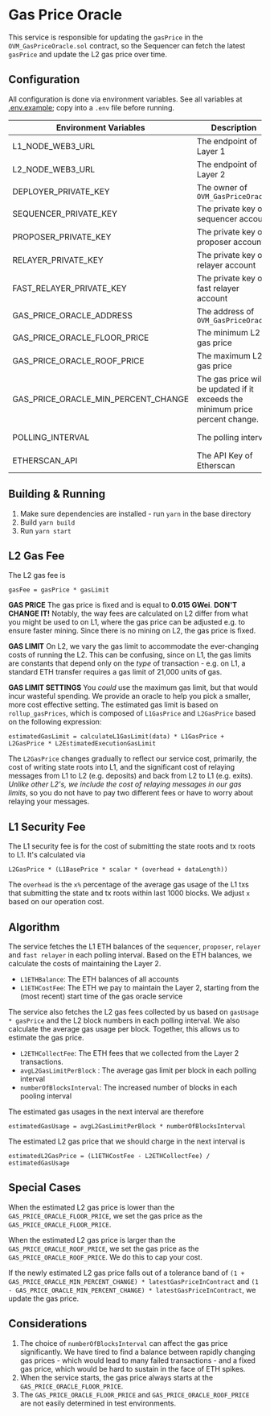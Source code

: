 # Gas Price Oracle

This service is responsible for updating the `gasPrice` in the `OVM_GasPriceOracle.sol` contract, so the Sequencer can fetch the latest `gasPrice` and update the L2 gas price over time.

## Configuration

All configuration is done via environment variables. See all variables at [.env.example](.env.example); copy into a `.env` file before running.

| Environment Variables               | Description                                                  | Default        |
| ----------------------------------- | ------------------------------------------------------------ | -------------- |
| L1_NODE_WEB3_URL                    | The endpoint of Layer 1                                      |                |
| L2_NODE_WEB3_URL                    | The endpoint of Layer 2                                      |                |
| DEPLOYER_PRIVATE_KEY                | The owner of `OVM_GasPriceOracle`                            |                |
| SEQUENCER_PRIVATE_KEY               | The private key of sequencer account                         |                |
| PROPOSER_PRIVATE_KEY                | The private key of proposer account                          |                |
| RELAYER_PRIVATE_KEY                 | The private key of relayer account                           |                |
| FAST_RELAYER_PRIVATE_KEY            | The private key of fast relayer account                      |                |
| GAS_PRICE_ORACLE_ADDRESS            | The address of `OVM_GasPriceOracle`                          |                |
| GAS_PRICE_ORACLE_FLOOR_PRICE        | The minimum L2 gas price                                     | 150000         |
| GAS_PRICE_ORACLE_ROOF_PRICE         | The maximum L2 gas price                                     | 20000000       |
| GAS_PRICE_ORACLE_MIN_PERCENT_CHANGE | The gas price will be updated if it exceeds the minimum price percent change. | 0.1            |
| POLLING_INTERVAL                    | The polling interval                                         | 10 * 60 * 1000 |
| ETHERSCAN_API                       | The API Key of Etherscan                                     |                |

## Building & Running

1. Make sure dependencies are installed - run `yarn` in the base directory
2. Build `yarn build`
3. Run `yarn start`

## L2 Gas Fee

The L2 gas fee is

```
gasFee = gasPrice * gasLimit
```

**GAS PRICE** The gas price is fixed and is equal to **0.015 GWei**. **DON'T CHANGE IT!** Notably, the way fees are calculated on L2 differ from what you might be used to on L1, where the gas price can be adjusted e.g. to ensure faster mining. Since there is no mining on L2, the gas price is fixed.

**GAS LIMIT** On L2, we vary the gas limit to accommodate the ever-changing costs of running the L2. This can be confusing, since on L1, the gas limits are constants that depend only on the _type_ of transaction - e.g. on L1, a standard ETH transfer requires a gas limit of 21,000 units of gas.

**GAS LIMIT SETTINGS** You _could_ use the maximum gas limit, but that would incur wasteful spending. We provide an oracle to help you pick a smaller, more cost effective setting. The estimated gas limit is based on `rollup_gasPrices`, which is composed of `L1GasPrice` and `L2GasPrice` based on the following expression:

```
estimatedGasLimit = calculateL1GasLimit(data) * L1GasPrice + L2GasPrice * L2EstimatedExecutionGasLimit
```

The `L2GasPrice` changes gradually to reflect our service cost, primarily, the cost of writing state roots into L1, and the significant cost of relaying messages from L1 to L2 (e.g. deposits) and back from L2 to L1 (e.g. exits). _Unlike other L2's, we include the cost of relaying messages in our gas limits_, so you do not have to pay two different fees or have to worry about relaying your messages.

## L1 Security Fee

The L1 security fee is for the cost of submitting the state roots and tx roots to L1. It's calculated via

```
L2GasPrice * (L1BasePrice * scalar * (overhead + dataLength))
```

The `overhead` is the `x%` percentage of the average gas usage of the L1 txs that submitting the state and tx roots within last 1000 blocks. We adjust `x ` based on our operation cost.

## Algorithm

The service fetches the L1 ETH balances of the `sequencer`, `proposer`, `relayer` and `fast relayer` in each polling interval. Based on the ETH balances, we calculate the costs of maintaining the Layer 2.

* `L1ETHBalance`: The ETH balances of all accounts
* `L1ETHCostFee`: The ETH we pay to maintain the Layer 2, starting from the (most recent) start time of the gas oracle service

The service also fetches the L2 gas fees collected by us based on `gasUsage * gasPrice` and the L2 block numbers in each polling interval. We also calculate the average gas usage per block. Together, this allows us to estimate the gas price.

* `L2ETHCollectFee`: The ETH fees that we collected from the Layer 2 transactions.
* `avgL2GasLimitPerBlock` : The average gas limit per block in each polling interval
* `numberOfBlocksInterval`: The increased number of blocks in each pooling interval

The estimated gas usages in the next interval are therefore

```
estimatedGasUsage = avgL2GasLimitPerBlock * numberOfBlocksInterval
```

The estimated L2 gas price that we should charge in the next interval is

```
estimatedL2GasPrice = (L1ETHCostFee - L2ETHCollectFee) / estimatedGasUsage
```

## Special Cases

When the estimated L2 gas price is lower than the `GAS_PRICE_ORACLE_FLOOR_PRICE`, we set the gas price as the `GAS_PRICE_ORACLE_FLOOR_PRICE`.

When the estimated L2 gas price is larger than the `GAS_PRICE_ORACLE_ROOF_PRICE`, we set the gas price as the `GAS_PRICE_ORACLE_ROOF_PRICE`. We do this to cap your cost.

If the newly estimated L2 gas price falls out of a tolerance band of `(1 + GAS_PRICE_ORACLE_MIN_PERCENT_CHANGE) * latestGasPriceInContract` and `(1 - GAS_PRICE_ORACLE_MIN_PERCENT_CHANGE) * latestGasPriceInContract`, we update the gas price.

## Considerations

1. The choice of `numberOfBlocksInterval` can affect the gas price significantly. We have tired to find a balance between rapidly changing gas prices - which would lead to many failed transactions - and a fixed gas price, which would be hard to sustain in the face of ETH spikes.
2. When the service starts, the gas price always starts at the `GAS_PRICE_ORACLE_FLOOR_PRICE`.
3. The `GAS_PRICE_ORACLE_FLOOR_PRICE` and `GAS_PRICE_ORACLE_ROOF_PRICE` are not easily determined in test environments.
